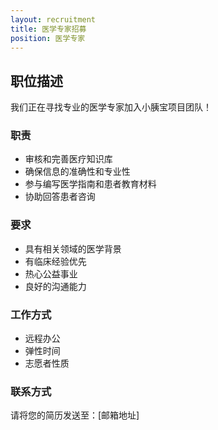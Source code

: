 ```yaml
---
layout: recruitment
title: 医学专家招募
position: 医学专家
---
```


## 职位描述

我们正在寻找专业的医学专家加入小胰宝项目团队！

### 职责
- 审核和完善医疗知识库
- 确保信息的准确性和专业性
- 参与编写医学指南和患者教育材料
- 协助回答患者咨询

### 要求
- 具有相关领域的医学背景
- 有临床经验优先
- 热心公益事业
- 良好的沟通能力

### 工作方式
- 远程办公
- 弹性时间
- 志愿者性质

### 联系方式
请将您的简历发送至：[邮箱地址]
